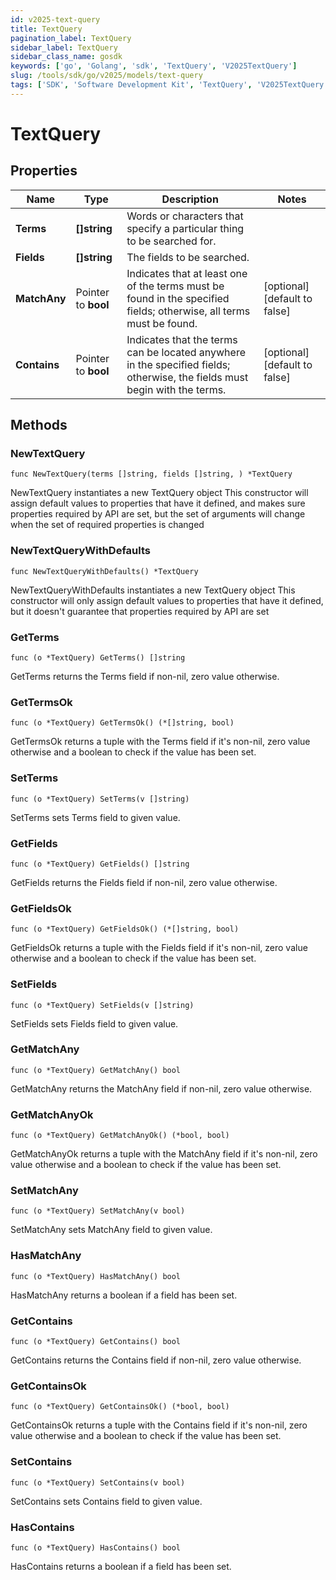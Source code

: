 ```yaml
---
id: v2025-text-query
title: TextQuery
pagination_label: TextQuery
sidebar_label: TextQuery
sidebar_class_name: gosdk
keywords: ['go', 'Golang', 'sdk', 'TextQuery', 'V2025TextQuery'] 
slug: /tools/sdk/go/v2025/models/text-query
tags: ['SDK', 'Software Development Kit', 'TextQuery', 'V2025TextQuery']
---
```


# TextQuery

## Properties

Name | Type | Description | Notes
------------ | ------------- | ------------- | -------------
**Terms** | **[]string** | Words or characters that specify a particular thing to be searched for. | 
**Fields** | **[]string** | The fields to be searched. | 
**MatchAny** | Pointer to **bool** | Indicates that at least one of the terms must be found in the specified fields;  otherwise, all terms must be found. | [optional] [default to false]
**Contains** | Pointer to **bool** | Indicates that the terms can be located anywhere in the specified fields;  otherwise, the fields must begin with the terms. | [optional] [default to false]

## Methods

### NewTextQuery

`func NewTextQuery(terms []string, fields []string, ) *TextQuery`

NewTextQuery instantiates a new TextQuery object
This constructor will assign default values to properties that have it defined,
and makes sure properties required by API are set, but the set of arguments
will change when the set of required properties is changed

### NewTextQueryWithDefaults

`func NewTextQueryWithDefaults() *TextQuery`

NewTextQueryWithDefaults instantiates a new TextQuery object
This constructor will only assign default values to properties that have it defined,
but it doesn't guarantee that properties required by API are set

### GetTerms

`func (o *TextQuery) GetTerms() []string`

GetTerms returns the Terms field if non-nil, zero value otherwise.

### GetTermsOk

`func (o *TextQuery) GetTermsOk() (*[]string, bool)`

GetTermsOk returns a tuple with the Terms field if it's non-nil, zero value otherwise
and a boolean to check if the value has been set.

### SetTerms

`func (o *TextQuery) SetTerms(v []string)`

SetTerms sets Terms field to given value.


### GetFields

`func (o *TextQuery) GetFields() []string`

GetFields returns the Fields field if non-nil, zero value otherwise.

### GetFieldsOk

`func (o *TextQuery) GetFieldsOk() (*[]string, bool)`

GetFieldsOk returns a tuple with the Fields field if it's non-nil, zero value otherwise
and a boolean to check if the value has been set.

### SetFields

`func (o *TextQuery) SetFields(v []string)`

SetFields sets Fields field to given value.


### GetMatchAny

`func (o *TextQuery) GetMatchAny() bool`

GetMatchAny returns the MatchAny field if non-nil, zero value otherwise.

### GetMatchAnyOk

`func (o *TextQuery) GetMatchAnyOk() (*bool, bool)`

GetMatchAnyOk returns a tuple with the MatchAny field if it's non-nil, zero value otherwise
and a boolean to check if the value has been set.

### SetMatchAny

`func (o *TextQuery) SetMatchAny(v bool)`

SetMatchAny sets MatchAny field to given value.

### HasMatchAny

`func (o *TextQuery) HasMatchAny() bool`

HasMatchAny returns a boolean if a field has been set.

### GetContains

`func (o *TextQuery) GetContains() bool`

GetContains returns the Contains field if non-nil, zero value otherwise.

### GetContainsOk

`func (o *TextQuery) GetContainsOk() (*bool, bool)`

GetContainsOk returns a tuple with the Contains field if it's non-nil, zero value otherwise
and a boolean to check if the value has been set.

### SetContains

`func (o *TextQuery) SetContains(v bool)`

SetContains sets Contains field to given value.

### HasContains

`func (o *TextQuery) HasContains() bool`

HasContains returns a boolean if a field has been set.



